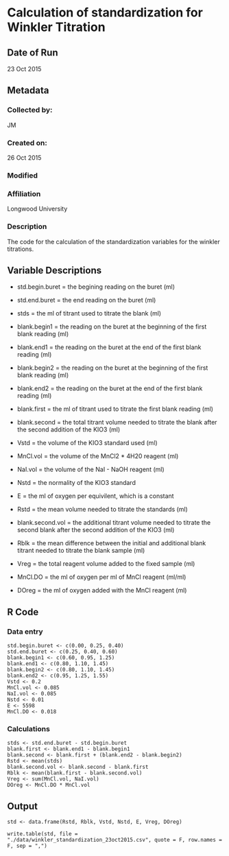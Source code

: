 # Calculation of standardization for Winkler Titration

## Date of Run
 
23 Oct 2015

## Metadata

### Collected by:

JM

### Created on:

26 Oct 2015

### Modified

### Affiliation

Longwood University

### Description 

The code for the calculation of the standardization variables for the winkler titrations.

## Variable Descriptions

* std.begin.buret = the begining reading on the buret (ml)

* std.end.buret = the end reading on the buret (ml)

* stds = the ml of titrant used to titrate the blank (ml)

* blank.begin1 = the reading on the buret at the beginning of the first blank reading (ml)

* blank.end1 = the reading on the buret at the end of the first blank reading (ml)

* blank.begin2 = the reading on the buret at the beginning of the first blank reading (ml)

* blank.end2 = the reading on the buret at the end of the first blank reading (ml)

* blank.first = the ml of titrant used to titrate the first blank reading (ml)

* blank.second = the total titrant volume needed to titrate the blank after the second addition of the KIO3 (ml)

* Vstd = the volume of the KIO3 standard used (ml)

* MnCl.vol = the volume of the MnCl2 * 4H20 reagent (ml)

* NaI.vol = the volume of the NaI - NaOH reagent (ml)

* Nstd = the normality of the KIO3 standard

* E = the ml of oxygen per equivilent, which is a constant

* Rstd = the mean volume needed to titrate the standards (ml)

* blank.second.vol = the additional titrant volume needed to titrate the second blank after the second addition of the KIO3 (ml)

* Rblk = the mean difference between the initial and additional blank titrant needed to titrate the blank sample (ml)

* Vreg = the total reagent volume added to the fixed sample (ml)

* MnCl.DO = the ml of oxygen per ml of MnCl reagent (ml/ml)

* DOreg = the ml of oxygen added with the MnCl reagent (ml)

## R Code

### Data entry
    
    std.begin.buret <- c(0.00, 0.25, 0.40)
    std.end.buret <- c(0.25, 0.40, 0.60)
    blank.begin1 <- c(0.60, 0.95, 1.25)
    blank.end1 <- c(0.80, 1.10, 1.45)
    blank.begin2 <- c(0.80, 1.10, 1.45)
    blank.end2 <- c(0.95, 1.25, 1.55)
    Vstd <- 0.2
    MnCl.vol <- 0.085
    NaI.vol <- 0.085
    Nstd <- 0.01
    E <- 5598
    MnCl.DO <- 0.018


### Calculations

    stds <- std.end.buret - std.begin.buret 
    blank.first <- blank.end1 - blank.begin1
    blank.second <- blank.first + (blank.end2 - blank.begin2) 
    Rstd <- mean(stds)
    blank.second.vol <- blank.second - blank.first
    Rblk <- mean(blank.first - blank.second.vol)
    Vreg <- sum(MnCl.vol, NaI.vol)
    DOreg <- MnCl.DO * MnCl.vol

## Output

    std <- data.frame(Rstd, Rblk, Vstd, Nstd, E, Vreg, DOreg)
    
    write.table(std, file = "./data/winkler_standardization_23oct2015.csv", quote = F, row.names = F, sep = ",")



